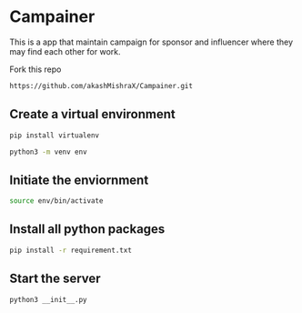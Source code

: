 # Campainer
This is a app that maintain campaign for sponsor and influencer where they may find each other for work.

Fork this repo
```sh
https://github.com/akashMishraX/Campainer.git
```
## Create a virtual environment
```sh
pip install virtualenv
```
```sh
python3 -m venv env
```
## Initiate the enviornment
```sh
source env/bin/activate
```
## Install all python packages 
```sh
pip install -r requirement.txt
```
## Start the server
```sh
python3 __init__.py
```
